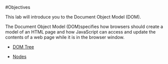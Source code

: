 #Objectives

This lab will introduce you to the Document Object Model (DOM).

The Document Object Model (DOM)specifies how browsers should create a model of an HTML page and how JavaScript can access and update
the contents of a web page while it is in the browser window.

- [DOM Tree](#/01)

- [Nodes](#/02)